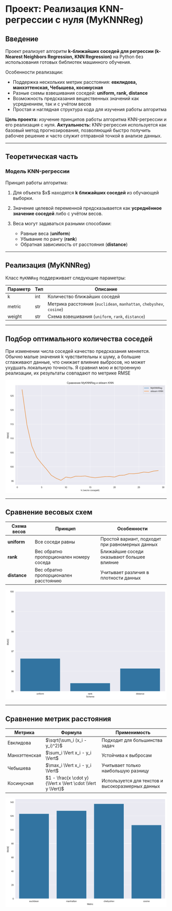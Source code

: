 
# Проект: Реализация KNN-регрессии с нуля (MyKNNReg)

## Введение

Проект реализует алгоритм **k-ближайших соседей для регрессии (k-Nearest Neighbors Regression, KNN Regression)** на Python без использования готовых библиотек машинного обучения.

Особенности реализации:

* Поддержка нескольких метрик расстояния: **евклидова, манхэттенская, Чебышева, косинусная**
* Разные схемы взвешивания соседей: **uniform, rank, distance**
* Возможность предсказания вещественных значений как усреднением, так и с учётом весов
* Простая и наглядная структура кода для изучения работы алгоритма

**Цель проекта:** изучение принципов работы алгоритма KNN-регрессии и его реализация с нуля.
**Актуальность:** KNN-регрессия используется как базовый метод прогнозирования, позволяющий быстро получить рабочее решение и часто служит отправной точкой в анализе данных.

---

## Теоретическая часть

### Модель KNN-регрессии

Принцип работы алгоритма:

1. Для объекта \$x\$ находятся **k ближайших соседей** из обучающей выборки.
2. Значение целевой переменной предсказывается как **усреднённое значение соседей** либо с учётом весов.
3. Веса могут задаваться разными способами:

   * Равные веса (**uniform**)
   * Убывание по рангу (**rank**)
   * Обратная зависимость от расстояния (**distance**)

---

## Реализация (MyKNNReg)

Класс `MyKNNReg` поддерживает следующие параметры:

| Параметр | Тип | Описание                                                             |
| -------- | --- | -------------------------------------------------------------------- |
| k        | int | Количество ближайших соседей                                         |
| metric   | str | Метрика расстояния (`euclidean`, `manhattan`, `chebyshev`, `cosine`) |
| weight   | str | Схема взвешивания (`uniform`, `rank`, `distance`)                    |

---

## Подбор оптимального количества соседей

При изменении числа соседей качество предсказания меняется. Обычно малые значения k чувствительны к шуму, а большие сглаживают данные, что снижает влияние выбросов, но может ухудшать локальную точность. Я сравнил мою и встроенную реализации, их результаты совпадают по метрике RMSE

![Количество соседей](images/plot_k.png)

---

## Сравнение весовых схем

| Схема весов  | Принцип                                  | Особенности                                      |
| ------------ | ---------------------------------------- | ------------------------------------------------ |
| **uniform**  | Все соседи равны                         | Простой вариант, подходит при равномерных данных |
| **rank**     | Вес обратно пропорционален номеру соседа | Ближайшие соседи оказывают большее влияние       |
| **distance** | Вес обратно пропорционален расстоянию    | Учитывает различия в плотности данных            |

![Сравнение весовых схем](images/plot_weight.png)

---

## Сравнение метрик расстояния

| Метрика       | Формула                                                     | Применимость                                      |
| ------------- | ----------------------------------------------------------- | ------------------------------------------------- |
| Евклидова     | \$\sqrt{\sum\_i (x\_i - y\_i)^2}\$                          | Подходит для большинства задач                    |
| Манхэттенская | \$\sum\_i \Vert x\_i - y\_i \Vert\$                         | Устойчива к выбросам                              |
| Чебышева      | \$\max\_i \Vert x\_i - y\_i \Vert\$                         | Учитывает только наибольшую разницу               |
| Косинусная    | \$1 - \frac{x \cdot y}{\Vert x \Vert \cdot \Vert y \Vert}\$ | Используется для текстов и высокоразмерных данных |

![Сравнение метрик расстояния](images/distance.png)

